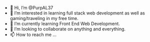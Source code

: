 - 👋 Hi, I’m @PurpAL37
- 👀 I’m interested in learning full stack web development as well as gaming/traveling in my free time.
- 🌱 I’m currently learning Front End Web Development.
- 💞️ I’m looking to collaborate on anything and everything.
- 📫 How to reach me ...

<!---
PurpAL37/PurpAL37 is a ✨ special ✨ repository because its `README.md` (this file) appears on your GitHub profile.
You can click the Preview link to take a look at your changes.
--->

